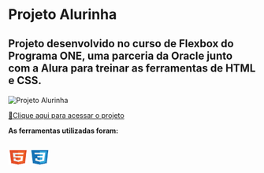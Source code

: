 ## <h1>Projeto Alurinha</h1>
<h2>Projeto desenvolvido no curso de Flexbox do Programa ONE, uma parceria da Oracle junto com a Alura para treinar as ferramentas de HTML e CSS.</h2>

<img align="center" alt="Projeto Alurinha" src="https://i.postimg.cc/bNN5D6Hh/projeto-alurinha.png">

[🔗Clique aqui para acessar o projeto](https://davivieira10.github.io/projeto-alurinha/)

<b>As ferramentas utilizadas foram:</b>
<div style="display: inline_block"><br>
  <img align="center" alt="Davi-HTML" height="30" width="40" src="https://raw.githubusercontent.com/devicons/devicon/master/icons/html5/html5-original.svg">
  <img align="center" alt="Davi-CSS" height="30" width="40" src="https://raw.githubusercontent.com/devicons/devicon/master/icons/css3/css3-original.svg">


